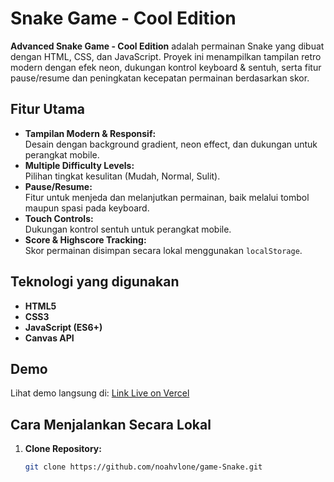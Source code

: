 # Snake Game - Cool Edition

**Advanced Snake Game - Cool Edition** adalah permainan Snake yang dibuat dengan HTML, CSS, dan JavaScript. Proyek ini menampilkan tampilan retro modern dengan efek neon, dukungan kontrol keyboard & sentuh, serta fitur pause/resume dan peningkatan kecepatan permainan berdasarkan skor.

## Fitur Utama

- **Tampilan Modern & Responsif:**  
  Desain dengan background gradient, neon effect, dan dukungan untuk perangkat mobile.
- **Multiple Difficulty Levels:**  
  Pilihan tingkat kesulitan (Mudah, Normal, Sulit).
- **Pause/Resume:**  
  Fitur untuk menjeda dan melanjutkan permainan, baik melalui tombol maupun spasi pada keyboard.
- **Touch Controls:**  
  Dukungan kontrol sentuh untuk perangkat mobile.
- **Score & Highscore Tracking:**  
  Skor permainan disimpan secara lokal menggunakan `localStorage`.

## Teknologi yang digunakan
- **HTML5**
- **CSS3**
- **JavaScript (ES6+)**
- **Canvas API**

## Demo

Lihat demo langsung di: [Link Live on Vercel](https://snake-game-self-three-71.vercel.app/)

## Cara Menjalankan Secara Lokal

1. **Clone Repository:**

   ```bash
   git clone https://github.com/noahvlone/game-Snake.git
